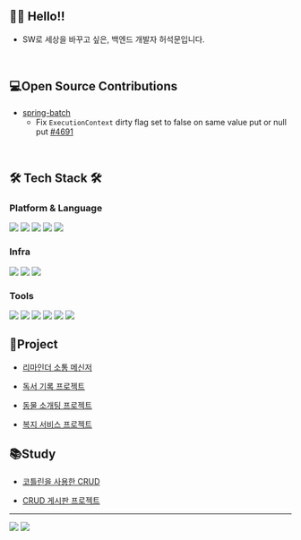 ## 👨‍💻 Hello!!
- SW로 세상을 바꾸고 싶은, 백엔드 개발자 허석문입니다.
	
<br>

<div>

## 💻Open Source Contributions

- [spring-batch](https://github.com/spring-projects/spring-batch/pulls?q=is%3Apr+author%3AGGHDMS)
  - Fix `ExecutionContext` dirty flag set to false on same value put or null put [#4691](https://github.com/spring-projects/spring-batch/pull/4691)


</div>

<br>

## 🛠️ Tech Stack 🛠️


<div>
	
### Platform & Language
<img src="https://img.shields.io/badge/Java-007396?style=flat-square&logo=Java&logoColor=white" />
<img src="https://img.shields.io/badge/kotlin-7F52FF?style=flat-square&logo=Kotlin&logoColor=white" />
<img src="https://img.shields.io/badge/Spring-6DB33F?style=flat-square&logo=Spring&logoColor=white" />
<img src="https://img.shields.io/badge/mysql-4479A1?style=flat-square&logo=mysql&logoColor=white" />
<img src="https://img.shields.io/badge/redis-DC382D?style=flat-square&logo=redis&logoColor=white" />

### Infra
<img src="https://img.shields.io/badge/docker-2496ED?style=flat-square&logo=docker&logoColor=white" />
<img src="https://img.shields.io/badge/NGINX-009639?style=flat-square&logo=NGINX&logoColor=white" />
<img src="https://img.shields.io/badge/Linux-FCC624?style=flat-square&logo=Linux&logoColor=white" />


### Tools
<img src="https://img.shields.io/badge/Git-F05032?style=flat-square&logo=Git&logoColor=white" />
<img src="https://img.shields.io/badge/Github-181717?style=flat-square&logo=GitHub&logoColor=white" />
<img src="https://img.shields.io/badge/github actions-2088FF?style=flat-square&logo=githubactions&logoColor=white" />
<img src="https://img.shields.io/badge/intellij idea-000000?style=flat-square&logo=intellijidea&logoColor=white" />
<img src="https://img.shields.io/badge/Slack-4A154B?style=flat-square&logo=Slack&logoColor=white" />
<img src="https://img.shields.io/badge/gitkraken-179287?style=flat-square&logo=gitkraken&logoColor=white" />

</div>


<div>
	
## 🚀Project
- [리마인더 소통 메신저](https://github.com/soma-baekgu/A-Maker-BE)

- [독서 기록 프로젝트](https://github.com/BookitList/BookitList_backend)

- [동물 소개팅 프로젝트](https://github.com/yourssu/SSUDate-Server)
  
- [복지 서비스 프로젝트](https://github.com/GGHDMS/bokgpt)

## 📚Study

- [코틀린을 사용한 CRUD](https://github.com/GGHDMS/kotlin-board)

- [CRUD 게시판 프로젝트](https://github.com/GGHDMS/board-project)

</div>
	
---

<p>
  <img src="https://github-readme-stats.vercel.app/api?username=GGHDMS&show_icons=true&theme=dracula" >
  <img src="http://mazassumnida.wtf/api/generate_badge?boj=gnivy303" >
</p>





